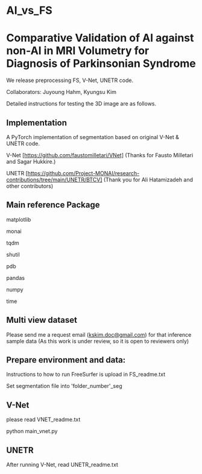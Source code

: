# AI_vs_FS
# Comparative Validation of AI against non-AI in MRI Volumetry for Diagnosis of Parkinsonian Syndrome

We release preprocessing FS, V-Net, UNETR code.

Collaborators: Juyoung Hahm, Kyungsu Kim

Detailed instructions for testing the 3D image are as follows.

## Implementation
A PyTorch implementation of segmentation based on original V-Net & UNETR code.

V-Net [https://github.com/faustomilletari/VNet] (Thanks for Fausto Milletari and Sagar Hukkire.)

UNETR [https://github.com/Project-MONAI/research-contributions/tree/main/UNETR/BTCV] (Thank you for Ali Hatamizadeh and other contributors)

## Main reference Package

matplotlib

monai

tqdm

shutil

pdb

pandas

numpy

time

## Multi view dataset
Please send me a request email (kskim.doc@gmail.com) for that inference sample data (As this work is under review, so it is open to reviewers only)

## Prepare environment and data:
Instructions to how to run FreeSurfer is upload in FS_readme.txt

Set segmentation file into 'folder_number'_seg

## V-Net
please read VNET_readme.txt

python main_vnet.py



## UNETR
After running V-Net, read UNETR_readme.txt

